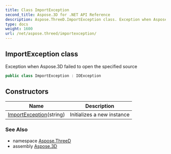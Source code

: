 ```yaml
---
title: Class ImportException
second_title: Aspose.3D for .NET API Reference
description: Aspose.ThreeD.ImportException class. Exception when Aspose.3D failed to open the specified source
type: docs
weight: 1600
url: /net/aspose.threed/importexception/
---
```

## ImportException class

Exception when Aspose.3D failed to open the specified source

```csharp
public class ImportException : IOException
```

## Constructors

| Name | Description |
| --- | --- |
| [ImportException](importexception/)(string) | Initializes a new instance |

### See Also

* namespace [Aspose.ThreeD](../../aspose.threed/)
* assembly [Aspose.3D](../../)


